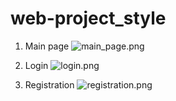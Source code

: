 # web-project_style
1. Main page
![main_page.png](..%2F..%2FDesktop%2Fmain_page.png)

2. Login 
![login.png](..%2F..%2FDesktop%2Flogin.png)

3. Registration
![registration.png](..%2F..%2FDesktop%2Fregistration.png)